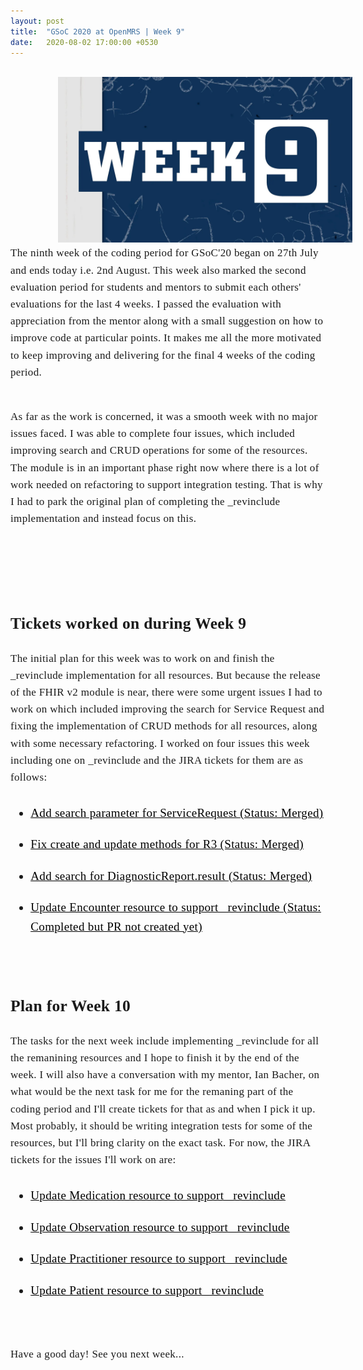 ```yaml
---
layout: post
title:  "GSoC 2020 at OpenMRS | Week 9"
date:   2020-08-02 17:00:00 +0530
---
```


<br/>

<img src="/assets/images/week9.webp" style="width:auto; height:265px; position:relative; left:15%;">

<br />
<div style="font-family: medium-content-serif-font, Georgia, Cambria, Times New Roman, Times, serif; font-size:17px; letter-spacing: +0.02em; line-height:1.6;">
The ninth week of the coding period for GSoC'20 began on 27th July and ends today i.e. 2nd August. This week also marked the second evaluation period for students and mentors to submit each others' evaluations for the last 4 weeks. I passed the evaluation with appreciation from the mentor along with a small suggestion on how to improve code at particular points. It makes me all the more motivated to keep improving and delivering for the final 4 weeks of the coding period.
<br /> <br />

As far as the work is concerned, it was a smooth week with no major issues faced. I was able to complete four issues, which included improving search and CRUD operations for some of the resources. The module is in an important phase right now where there is a lot of work needed on refactoring to support integration testing. That is why I had to park the original plan of completing the _revinclude implementation and instead focus on this.

<br /> <br /> <br />
<h2><b> Tickets worked on during Week 9</b></h2>
The initial plan for this week was to work on and finish the _revinclude implementation for all resources. But because the release of the FHIR v2 module is near, there were some urgent issues I had to work on which included improving the search for Service Request and fixing the implementation of CRUD methods for all resources, along with some necessary refactoring. 
I worked on four issues this week including one on _revinclude and the JIRA tickets for them are as follows:

<br />
<ul style="font-size: 19px;"><u>
<li style="padding: 10px 0px;"><a href="https://issues.openmrs.org/browse/FM2-238" style="color:black">Add search parameter for ServiceRequest (Status: Merged)</a></li>
<li style="padding: 10px 0px;"><a href="https://issues.openmrs.org/browse/FM2-277" style="color:black">Fix create and update methods for R3 (Status: Merged)</a></li>
<li style="padding: 10px 0px;"><a href="https://issues.openmrs.org/browse/FM2-278" style="color:black">Add search for DiagnosticReport.result  (Status: Merged)</a></li>
<li style="padding: 10px 0px;"><a href="https://issues.openmrs.org/browse/FM2-271" style="color:black">Update Encounter resource to support _revinclude (Status: Completed but PR not created yet)</a></li>
</u></ul><br/>

<h2><b> Plan for Week 10</b></h2>
The tasks for the next week include implementing _revinclude for all the remanining resources and I hope to finish it by the end of the week. I will also have a conversation with my mentor, Ian Bacher, on what would be the next task for me for the remaning part of the coding period and I'll create tickets for that as and when I pick it up. Most probably, it should be writing integration tests for some of the resources, but I'll bring clarity on the exact task. For now, the JIRA tickets for the issues I'll work on are:

<br />
<ul style="font-size: 19px;"><u>
<li style="padding: 10px 0px;"><a href="https://issues.openmrs.org/browse/FM2-272" style="color:black">Update Medication resource to support _revinclude</a></li>
<li style="padding: 10px 0px;"><a href="https://issues.openmrs.org/browse/FM2-273" style="color:black">Update Observation resource to support _revinclude</a></li>
<li style="padding: 10px 0px;"><a href="https://issues.openmrs.org/browse/FM2-274" style="color:black">Update Practitioner resource to support _revinclude</a></li>
<li style="padding: 10px 0px;"><a href="https://issues.openmrs.org/browse/FM2-275" style="color:black">Update Patient resource to support _revinclude</a></li>
</u></ul><br/>

Have a good day! See you next week...
</div>